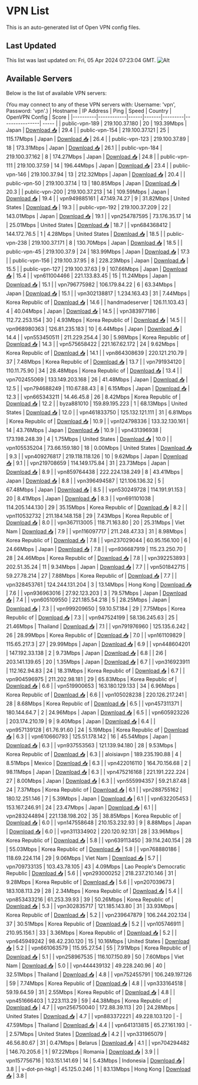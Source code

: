 # VPN List

This is an auto-generated list of Open VPN config files.

## Last Updated

This list was last updated on: Fri, 05 Apr 2024 07:23:04 GMT.
![Alt](https://repobeats.axiom.co/api/embed/186b98318ef1479477931607c1ad7d823f12451f.svg "Repobeats analytics image")

## Available Servers

Below is the list of available VPN servers:

(You may connect to any of these VPN servers with: Username: 'vpn', Password: 'vpn'.)
| Hostname | IP Address | Ping | Speed | Country | OpenVPN Config | Score |
|----------|------------|------|-------|---------|----------------| ----- |
| public-vpn-189 | 219.100.37.180 | 20 | 193.39Mbps | Japan | [Download 📥](./configs/server_0_JP.ovpn) | 29.4 |
| public-vpn-154 | 219.100.37.121 | 25 | 115.17Mbps | Japan | [Download 📥](./configs/server_1_JP.ovpn) | 26.4 |
| public-vpn-123 | 219.100.37.89 | 18 | 173.31Mbps | Japan | [Download 📥](./configs/server_2_JP.ovpn) | 26.1 |
| public-vpn-184 | 219.100.37.162 | 8 | 174.27Mbps | Japan | [Download 📥](./configs/server_3_JP.ovpn) | 24.8 |
| public-vpn-111 | 219.100.37.59 | 14 | 196.44Mbps | Japan | [Download 📥](./configs/server_4_JP.ovpn) | 23.4 |
| public-vpn-146 | 219.100.37.94 | 13 | 212.32Mbps | Japan | [Download 📥](./configs/server_5_JP.ovpn) | 20.4 |
| public-vpn-50 | 219.100.37.14 | 13 | 180.85Mbps | Japan | [Download 📥](./configs/server_6_JP.ovpn) | 20.3 |
| public-vpn-200 | 219.100.37.213 | 14 | 109.59Mbps | Japan | [Download 📥](./configs/server_7_JP.ovpn) | 19.4 |
| vpn949885161 | 47.149.74.27 | 9 | 31.82Mbps | United States | [Download 📥](./configs/server_8_US.ovpn) | 19.3 |
| public-vpn-192 | 219.100.37.209 | 22 | 143.01Mbps | Japan | [Download 📥](./configs/server_9_JP.ovpn) | 19.1 |
| vpn254787595 | 73.176.35.17 | 14 | 25.01Mbps | United States | [Download 📥](./configs/server_10_US.ovpn) | 18.7 |
| vpn684368412 | 144.172.76.5 | 1 | 4.28Mbps | United States | [Download 📥](./configs/server_11_US.ovpn) | 18.5 |
| public-vpn-238 | 219.100.37.171 | 8 | 130.70Mbps | Japan | [Download 📥](./configs/server_12_JP.ovpn) | 18.5 |
| public-vpn-45 | 219.100.37.9 | 24 | 183.99Mbps | Japan | [Download 📥](./configs/server_13_JP.ovpn) | 17.3 |
| public-vpn-156 | 219.100.37.95 | 8 | 228.23Mbps | Japan | [Download 📥](./configs/server_14_JP.ovpn) | 15.5 |
| public-vpn-127 | 219.100.37.63 | 9 | 107.66Mbps | Japan | [Download 📥](./configs/server_15_JP.ovpn) | 15.4 |
| vpn611004466 | 221.133.83.45 | 15 | 11.24Mbps | Japan | [Download 📥](./configs/server_16_JP.ovpn) | 15.1 |
| vpn796775982 | 106.179.84.22 | 6 | 63.34Mbps | Japan | [Download 📥](./configs/server_17_JP.ovpn) | 15.1 |
| vpn302138817 | 1.234.163.43 | 31 | 7.44Mbps | Korea Republic of | [Download 📥](./configs/server_18_KR.ovpn) | 14.6 |
| handmadeserver | 126.11.103.43 | 4 | 40.04Mbps | Japan | [Download 📥](./configs/server_19_JP.ovpn) | 14.5 |
| vpn383977186 | 112.72.253.154 | 30 | 4.93Mbps | Korea Republic of | [Download 📥](./configs/server_20_KR.ovpn) | 14.5 |
| vpn968980363 | 126.81.235.183 | 10 | 6.44Mbps | Japan | [Download 📥](./configs/server_21_JP.ovpn) | 14.4 |
| vpn553450511 | 211.229.254.4 | 30 | 5.98Mbps | Korea Republic of | [Download 📥](./configs/server_22_KR.ovpn) | 14.3 |
| vpn575658422 | 221.167.62.172 | 24 | 9.62Mbps | Korea Republic of | [Download 📥](./configs/server_23_KR.ovpn) | 14.1 |
| vpn864308639 | 220.121.210.79 | 37 | 7.48Mbps | Korea Republic of | [Download 📥](./configs/server_24_KR.ovpn) | 13.7 |
| vpn791934120 | 110.11.75.90 | 34 | 28.48Mbps | Korea Republic of | [Download 📥](./configs/server_25_KR.ovpn) | 13.4 |
| vpn702455069 | 133.149.203.168 | 26 | 41.48Mbps | Japan | [Download 📥](./configs/server_26_JP.ovpn) | 12.5 |
| vpn794688249 | 110.67.88.43 | 8 | 6.15Mbps | Japan | [Download 📥](./configs/server_27_JP.ovpn) | 12.3 |
| vpn665343211 | 14.46.45.8 | 26 | 8.42Mbps | Korea Republic of | [Download 📥](./configs/server_28_KR.ovpn) | 12.2 |
| byza881010 | 159.89.195.223 | 1 | 68.13Mbps | United States | [Download 📥](./configs/server_29_US.ovpn) | 12.0 |
| vpn461833750 | 125.132.121.111 | 31 | 6.81Mbps | Korea Republic of | [Download 📥](./configs/server_30_KR.ovpn) | 10.9 |
| vpn124798336 | 133.32.130.161 | 14 | 43.76Mbps | Japan | [Download 📥](./configs/server_31_JP.ovpn) | 10.9 |
| vpn431396938 | 173.198.248.39 | 4 | 1.75Mbps | United States | [Download 📥](./configs/server_32_US.ovpn) | 10.0 |
| vpn105535204 | 73.66.159.180 | 18 | 0.00Mbps | United States | [Download 📥](./configs/server_33_US.ovpn) | 9.3 |
| vpn409276817 | 219.118.118.126 | 10 | 9.62Mbps | Japan | [Download 📥](./configs/server_34_JP.ovpn) | 9.1 |
| vpn219708659 | 114.149.175.84 | 31 | 23.73Mbps | Japan | [Download 📥](./configs/server_35_JP.ovpn) | 8.9 |
| vpn859764438 | 222.224.138.249 | 8 | 43.41Mbps | Japan | [Download 📥](./configs/server_36_JP.ovpn) | 8.8 |
| vpn396494587 | 121.106.136.32 | 5 | 67.48Mbps | Japan | [Download 📥](./configs/server_37_JP.ovpn) | 8.5 |
| vpn530249728 | 114.191.91.153 | 20 | 8.41Mbps | Japan | [Download 📥](./configs/server_38_JP.ovpn) | 8.3 |
| vpn691101038 | 114.205.144.130 | 29 | 35.15Mbps | Korea Republic of | [Download 📥](./configs/server_39_KR.ovpn) | 8.2 |
| vpn110532732 | 211.184.148.158 | 29 | 7.43Mbps | Korea Republic of | [Download 📥](./configs/server_40_KR.ovpn) | 8.0 |
| vpn367113005 | 118.71.163.80 | 20 | 25.31Mbps | Viet Nam | [Download 📥](./configs/server_41_VN.ovpn) | 7.9 |
| vpn116097717 | 211.248.47.33 | 31 | 8.98Mbps | Korea Republic of | [Download 📥](./configs/server_42_KR.ovpn) | 7.8 |
| vpn237029044 | 60.95.156.100 | 6 | 24.66Mbps | Japan | [Download 📥](./configs/server_43_JP.ovpn) | 7.8 |
| vpn936687919 | 115.23.250.70 | 28 | 24.46Mbps | Korea Republic of | [Download 📥](./configs/server_44_KR.ovpn) | 7.8 |
| vpn392253893 | 202.51.35.24 | 11 | 9.34Mbps | Japan | [Download 📥](./configs/server_45_JP.ovpn) | 7.7 |
| vpn501842715 | 59.27.78.214 | 27 | 7.88Mbps | Korea Republic of | [Download 📥](./configs/server_46_KR.ovpn) | 7.7 |
| vpn328453761 | 124.244.131.204 | 3 | 13.14Mbps | Hong Kong | [Download 📥](./configs/server_47_HK.ovpn) | 7.6 |
| vpn936963016 | 27.92.123.203 | 3 | 79.57Mbps | Japan | [Download 📥](./configs/server_48_JP.ovpn) | 7.4 |
| vpn605109550 | 221.185.54.218 | 5 | 28.25Mbps | Japan | [Download 📥](./configs/server_49_JP.ovpn) | 7.3 |
| vpn999209650 | 59.10.57.184 | 29 | 7.75Mbps | Korea Republic of | [Download 📥](./configs/server_50_KR.ovpn) | 7.3 |
| vpn947524199 | 58.136.245.63 | 25 | 21.46Mbps | Thailand | [Download 📥](./configs/server_51_TH.ovpn) | 7.1 |
| vpn791976960 | 125.135.6.242 | 26 | 28.99Mbps | Korea Republic of | [Download 📥](./configs/server_52_KR.ovpn) | 7.0 |
| vpn161109829 | 115.65.217.3 | 27 | 29.99Mbps | Japan | [Download 📥](./configs/server_53_JP.ovpn) | 6.9 |
| vpn448604201 | 147.192.33.138 | 2 | 9.73Mbps | Japan | [Download 📥](./configs/server_54_JP.ovpn) | 6.8 |
| 2i6 | 203.141.139.65 | 20 | 1.35Mbps | Japan | [Download 📥](./configs/server_55_JP.ovpn) | 6.7 |
| vpn316923911 | 112.162.94.83 | 24 | 18.31Mbps | Korea Republic of | [Download 📥](./configs/server_56_KR.ovpn) | 6.7 |
| vpn904596975 | 211.202.98.181 | 29 | 65.83Mbps | Korea Republic of | [Download 📥](./configs/server_57_KR.ovpn) | 6.6 |
| vpn519900653 | 163.180.129.133 | 34 | 6.96Mbps | Korea Republic of | [Download 📥](./configs/server_58_KR.ovpn) | 6.6 |
| vpn105028238 | 220.126.217.241 | 28 | 8.68Mbps | Korea Republic of | [Download 📥](./configs/server_59_KR.ovpn) | 6.5 |
| vpn457311371 | 180.144.64.7 | 2 | 24.96Mbps | Japan | [Download 📥](./configs/server_60_JP.ovpn) | 6.5 |
| vpn605923226 | 203.174.210.19 | 9 | 9.40Mbps | Japan | [Download 📥](./configs/server_61_JP.ovpn) | 6.4 |
| vpn957139128 | 61.76.91.60 | 24 | 5.19Mbps | Korea Republic of | [Download 📥](./configs/server_62_KR.ovpn) | 6.3 |
| vpn610660793 | 125.51.178.142 | 16 | 45.54Mbps | Japan | [Download 📥](./configs/server_63_JP.ovpn) | 6.3 |
| vpn937553563 | 121.139.94.180 | 28 | 9.53Mbps | Korea Republic of | [Download 📥](./configs/server_64_KR.ovpn) | 6.3 |
| aloisiavpn | 189.235.190.88 | 4 | 8.51Mbps | Mexico | [Download 📥](./configs/server_65_MX.ovpn) | 6.3 |
| vpn422016110 | 164.70.156.68 | 2 | 98.11Mbps | Japan | [Download 📥](./configs/server_66_JP.ovpn) | 6.3 |
| vpn475216168 | 221.191.222.224 | 27 | 8.00Mbps | Japan | [Download 📥](./configs/server_67_JP.ovpn) | 6.3 |
| vpn555994357 | 59.21.87.48 | 24 | 7.37Mbps | Korea Republic of | [Download 📥](./configs/server_68_KR.ovpn) | 6.1 |
| vpn288755162 | 180.12.251.146 | 7 | 5.39Mbps | Japan | [Download 📥](./configs/server_69_JP.ovpn) | 6.1 |
| vpn632205453 | 153.167.246.91 | 24 | 23.47Mbps | Japan | [Download 📥](./configs/server_70_JP.ovpn) | 6.1 |
| vpn283244894 | 221.138.198.202 | 35 | 38.85Mbps | Korea Republic of | [Download 📥](./configs/server_71_KR.ovpn) | 6.0 |
| vpn147558648 | 210.153.232.93 | 9 | 8.88Mbps | Japan | [Download 📥](./configs/server_72_JP.ovpn) | 6.0 |
| vpn311334902 | 220.120.92.131 | 28 | 33.96Mbps | Korea Republic of | [Download 📥](./configs/server_73_KR.ovpn) | 5.8 |
| vpn639113450 | 39.114.240.154 | 28 | 55.03Mbps | Korea Republic of | [Download 📥](./configs/server_74_KR.ovpn) | 5.8 |
| vpn768880186 | 118.69.224.114 | 29 | 9.06Mbps | Viet Nam | [Download 📥](./configs/server_75_VN.ovpn) | 5.7 |
| vpn709733135 | 103.43.78.105 | 43 | 4.09Mbps | Lao People's Democratic Republic | [Download 📥](./configs/server_76_LA.ovpn) | 5.6 |
| vpn293000252 | 218.237.210.146 | 31 | 9.28Mbps | Korea Republic of | [Download 📥](./configs/server_77_KR.ovpn) | 5.6 |
| vpn207039673 | 183.108.113.29 | 28 | 2.34Mbps | Korea Republic of | [Download 📥](./configs/server_78_KR.ovpn) | 5.4 |
| vpn853433216 | 61.253.39.93 | 39 | 50.26Mbps | Korea Republic of | [Download 📥](./configs/server_79_KR.ovpn) | 5.3 |
| vpn302835717 | 121.185.143.80 | 31 | 33.93Mbps | Korea Republic of | [Download 📥](./configs/server_80_KR.ovpn) | 5.2 |
| vpn239647879 | 106.244.202.134 | 37 | 30.51Mbps | Korea Republic of | [Download 📥](./configs/server_81_KR.ovpn) | 5.2 |
| vpn105746911 | 210.95.156.1 | 33 | 3.36Mbps | Korea Republic of | [Download 📥](./configs/server_82_KR.ovpn) | 5.2 |
| vpn645949242 | 98.42.230.120 | 15 | 10.16Mbps | United States | [Download 📥](./configs/server_83_US.ovpn) | 5.2 |
| vpn661063579 | 115.95.27.54 | 55 | 7.91Mbps | Korea Republic of | [Download 📥](./configs/server_84_KR.ovpn) | 5.1 |
| vpn258967535 | 116.107.150.89 | 50 | 7.60Mbps | Viet Nam | [Download 📥](./configs/server_85_VN.ovpn) | 5.0 |
| vpn444439132 | 49.228.240.96 | 40 | 32.51Mbps | Thailand | [Download 📥](./configs/server_86_TH.ovpn) | 4.8 |
| vpn752455791 | 106.249.197.126 | 59 | 7.74Mbps | Korea Republic of | [Download 📥](./configs/server_87_KR.ovpn) | 4.8 |
| vpn333164518 | 59.19.64.59 | 31 | 2.55Mbps | Korea Republic of | [Download 📥](./configs/server_88_KR.ovpn) | 4.8 |
| vpn451666403 | 1.223.113.29 | 59 | 44.38Mbps | Korea Republic of | [Download 📥](./configs/server_89_KR.ovpn) | 4.7 |
| vpn256750040 | 172.88.39.113 | 20 | 24.28Mbps | United States | [Download 📥](./configs/server_90_US.ovpn) | 4.7 |
| vpn883372221 | 49.228.103.120 | - | 47.59Mbps | Thailand | [Download 📥](./configs/server_91_TH.ovpn) | 4.4 |
| vpn641313815 | 65.27.161.193 | - | 2.57Mbps | United States | [Download 📥](./configs/server_92_US.ovpn) | 4.2 |
| vpn331965079 | 46.56.80.67 | 31 | 0.47Mbps | Belarus | [Download 📥](./configs/server_93_BY.ovpn) | 4.1 |
| vpn704294482 | 146.70.205.6 | 1 | 97.22Mbps | Romania | [Download 📥](./configs/server_94_RO.ovpn) | 3.9 |
| vpn157756716 | 103.151.141.69 | 14 | 5.43Mbps | Indonesia | [Download 📥](./configs/server_95_ID.ovpn) | 3.8 |
| v-dot-pn-hkg1 | 45.125.0.246 | 1 | 83.13Mbps | Hong Kong | [Download 📥](./configs/server_96_HK.ovpn) | 3.8 |
